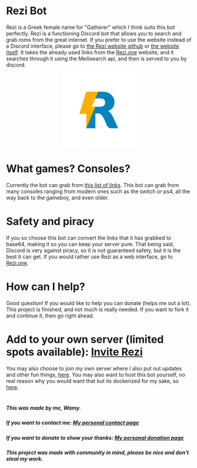# Rezi Bot
Rezi is a Greek female name for "Gatherer" which I think suits this bot perfectly. Rezi is a functioning Discord bot that allows you to search and grab roms from the great internet. If you prefer to use the website instead of a Discord interface, please go to [the Rezi website github](https://github.com/Wamy-Dev/ReziWebsite) or [the website itself](https://rezi.one). It takes the already used links from the [Rezi.one](https://rezi.one) website, and it searches through it using the Meilisearch api, and then is served to you by discord.

<div align="center">
  <img src="/assets/rezilogo.png" height="200">
</div>

# What games? Consoles?
Currently the bot can grab from [this list of links](https://github.com/Wamy-Dev/ReziWebsite/wiki). This bot can grab from many consoles ranging from modern ones such as the switch or ps4, all the way back to the gameboy, and even older.

# Safety and piracy
If you so choose this bot can convert the links that it has grabbed to base64, making it so you can keep your server pure. That being said, Discord is very against piracy, so it is not guaranteed safety, but it is the best it can get. If you would rather use Rezi as a web interface, go to [Rezi.one](https://rezi.one).

# How can I help?
Good question! If you would like to help you can donate (helps me out a lot). This project is finished, and not much is really needed. If you want to fork it and continue it, then go right ahead.

# Add to your own server (limited spots available): [Invite Rezi](https://discord.com/api/oauth2/authorize?client_id=796909768940978186&permissions=3072&scope=bot)
You may also choose to join my own server where I also put out updates and other fun things, [here](https://discord.gg/47SnjxgBFb). You may also want to host this bot yourself, no real reason why you would want that but its dockerized for my sake, so [here](https://hub.docker.com/repository/docker/reziproject/rezibot).

#

##### This was made by me, Wamy.
##### If you want to contact me: [My personal contact page](https://homeonacloud.com/pages/contactme.html)
##### If you want to donate to show your thanks: [My personal donation page](https://homeonacloud.com/pages/donate.html)
##### This project was made with community in mind, please be nice and don't steal my work.




